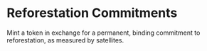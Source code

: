 # Reforestation Commitments

Mint a token in exchange for a permanent, binding commitment to reforestation, as measured by satellites.

